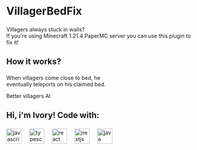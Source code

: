 <h1 align="left">VillagerBedFix</h1>

###

<p align="left">Villagers always stuck in walls? <br>If you're using Minecraft 1.21.4 PaperMC server you can use this plugin to fix it!</p>

###

<h2 align="left">How it works?</h2>

###

<p align="left">When villagers come close to bed, he  <br>eventually teleports on his claimed bed.</p>
<p align="left">Better villagers AI</p>

###

<h2 align="left">Hi, i'm Ivory! Code with:</h2>

###

<div align="left">
  <img src="https://cdn.jsdelivr.net/gh/devicons/devicon/icons/javascript/javascript-original.svg" height="40" alt="javascript logo"  />
  <img width="12" />
  <img src="https://cdn.jsdelivr.net/gh/devicons/devicon/icons/typescript/typescript-original.svg" height="40" alt="typescript logo"  />
  <img width="12" />
  <img src="https://cdn.jsdelivr.net/gh/devicons/devicon/icons/react/react-original.svg" height="40" alt="react logo"  />
  <img width="12" />
  <img src="https://cdn.jsdelivr.net/gh/devicons/devicon/icons/nextjs/nextjs-original.svg" height="40" alt="nextjs logo"  />
  <img width="12" />
  <img src="https://cdn.jsdelivr.net/gh/devicons/devicon/icons/java/java-original.svg" height="40" alt="java logo"  />
</div>

###
